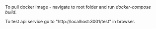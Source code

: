 To pull docker image - navigate to root folder and run <i>docker-compose build</i>.

To test api service go to "http://localhost:3001/test" in browser.
